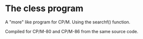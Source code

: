 # The cless program

A "more" like program for CP/M.
Using the searchf() function.

Compiled for CP/M-80 and CP/M-86 from the same source code.
